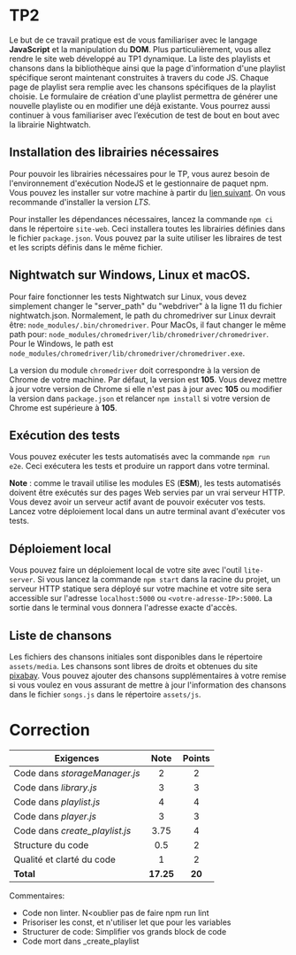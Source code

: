 # TP2

Le but de ce travail pratique est de vous familiariser avec le langage **JavaScript** et la manipulation du **DOM**. Plus particulièrement, vous allez rendre le site web développé au TP1 dynamique. La liste des playlists et chansons dans la bibliothèque ainsi que la page d'information d'une playlist spécifique seront maintenant construites à travers du code JS. Chaque page de playlist sera remplie avec les chansons spécifiques de la playlist choisie. Le formulaire de création d'une playlist permettra de générer une nouvelle playliste ou en modifier une déjà existante. Vous pourrez aussi continuer à vous familiariser avec l’exécution de test de bout en bout avec la librairie Nightwatch.

## Installation des librairies nécessaires

Pour pouvoir les librairies nécessaires pour le TP, vous aurez besoin de l'environnement d'exécution NodeJS et le gestionnaire de paquet npm. Vous pouvez les installer sur votre machine à partir du [lien suivant](https://nodejs.org/en/download/). On vous recommande d'installer la version _LTS_.

Pour installer les dépendances nécessaires, lancez la commande `npm ci` dans le répertoire `site-web`. Ceci installera toutes les librairies définies dans le fichier `package.json`. Vous pouvez par la suite utiliser les libraires de test et les scripts définis dans le même fichier.

## Nightwatch sur Windows, Linux et macOS.

Pour faire fonctionner les tests Nightwatch sur Linux, vous devez simplement changer le "server_path" du "webdriver" à la ligne 11 du fichier nightwatch.json. Normalement, le path du chromedriver sur Linux devrait être: `node_modules/.bin/chromedriver`. Pour MacOs, il faut changer le même path pour: `node_modules/chromedriver/lib/chromedriver/chromedriver`. Pour le Windows, le path est `node_modules/chromedriver/lib/chromedriver/chromedriver.exe`.

La version du module `chromedriver` doit correspondre à la version de Chrome de votre machine. Par défaut, la version est **105**. Vous devez mettre à jour votre version de Chrome si elle n'est pas à jour avec **105** ou modifier la version dans `package.json` et relancer `npm install` si votre version de Chrome est supérieure à **105**.

## Exécution des tests

Vous pouvez exécuter les tests automatisés avec la commande `npm run e2e`. Ceci exécutera les tests et produire un rapport dans votre terminal.

**Note** : comme le travail utilise les modules ES (**ESM**), les tests automatisés doivent être exécutés sur des pages Web servies par un vrai serveur HTTP. Vous devez avoir un serveur actif avant de pouvoir exécuter vos tests. Lancez votre déploiement local dans un autre terminal avant d'exécuter vos tests.

## Déploiement local

Vous pouvez faire un déploiement local de votre site avec l'outil `lite-server`. Si vous lancez la commande `npm start` dans la racine du projet, un serveur HTTP statique sera déployé sur votre machine et votre site sera accessible sur l'adresse `localhost:5000` ou `<votre-adresse-IP>:5000`. La sortie dans le terminal vous donnera l'adresse exacte d'accès.

## Liste de chansons

Les fichiers des chansons initiales sont disponibles dans le répertoire `assets/media`. Les chansons sont libres de droits et obtenues du site [pixabay](https://pixabay.com/music/). Vous pouvez ajouter des chansons supplémentaires à votre remise si vous voulez en vous assurant de mettre à jour l'information des chansons dans le fichier `songs.js` dans le répertoire `assets/js`.

# Correction

| **Exigences**                                     | **Note** | **Points** |
| ------------------------------------------------- | :------: | :--------: |
| Code dans _storageManager.js_                     |    2     |     2      |
| Code dans _library.js_                            |    3     |     3      |
| Code dans _playlist.js_                           |    4     |     4      |
| Code dans _player.js_                             |    3     |     3      |
| Code dans _create\_playlist.js_                   |    3.75     |     4      |
| Structure du code                                 |    0.5     |     2      |
| Qualité et clarté du code                         |    1     |     2      |
| **Total**                                         | **17.25**    |   **20**   |

Commentaires:
- Code non linter. N<oublier pas de faire npm run lint 
- Prisoriser les const, et n'utiliser let que pour les variables 
- Structurer de code: Simplifier vos grands block de code 
- Code mort dans _create\_playlist 
